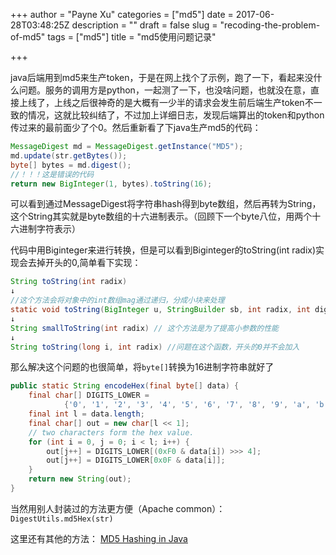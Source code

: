 +++
author = "Payne Xu"
categories = ["md5"]
date = 2017-06-28T03:48:25Z
description = ""
draft = false
slug = "recoding-the-problem-of-md5"
tags = ["md5"]
title = "md5使用问题记录"

+++



java后端用到md5来生产token，于是在网上找个了示例，跑了一下，看起来没什么问题。服务的调用方是python，一起测了一下，也没啥问题，也就没在意，直接上线了，上线之后很神奇的是大概有一少半的请求会发生前后端生产token不一致的情况，这就比较纠结了，不过加上详细日志，发现后端算出的token和python传过来的最前面少了个0。然后重新看了下java生产md5的代码：

```java
MessageDigest md = MessageDigest.getInstance("MD5");
md.update(str.getBytes());
byte[] bytes = md.digest();
//！！！这是错误的代码
return new BigInteger(1, bytes).toString(16);
```

<!--more  -->

可以看到通过MessageDigest将字符串hash得到byte数组，然后再转为String，这个String其实就是byte数组的十六进制表示。（回顾下一个byte八位，用两个十六进制字符表示）

代码中用Biginteger来进行转换，但是可以看到Biginteger的toString(int radix)实现会去掉开头的0,简单看下实现：

```java
String toString(int radix)
↓
//这个方法会将对象中的int数组mag通过递归，分成小块来处理
static void toString(BigInteger u, StringBuilder sb, int radix, int digits)
↓
String smallToString(int radix) // 这个方法是为了提高小参数的性能
↓
String toString(long i, int radix) //问题在这个函数，开头的0并不会加入
```

那么解决这个问题的也很简单，将`byte[]`转换为16进制字符串就好了

```java
public static String encodeHex(final byte[] data) {
    final char[] DIGITS_LOWER =
            {'0', '1', '2', '3', '4', '5', '6', '7', '8', '9', 'a', 'b', 'c', 'd', 'e', 'f'};
    final int l = data.length;
    final char[] out = new char[l << 1];
    // two characters form the hex value.
    for (int i = 0, j = 0; i < l; i++) {
        out[j++] = DIGITS_LOWER[(0xF0 & data[i]) >>> 4];
        out[j++] = DIGITS_LOWER[0x0F & data[i]];
    }
    return new String(out);
}
```
当然用别人封装过的方法更方便（Apache common）： `DigestUtils.md5Hex(str)`

这里还有其他的方法： [MD5 Hashing in Java](http://www.baeldung.com/java-md5)

